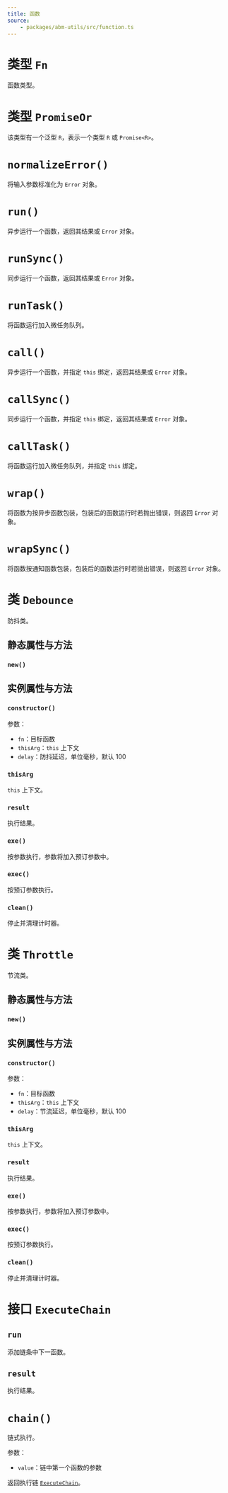 ```yaml
---
title: 函数
source:
	- packages/abm-utils/src/function.ts
---
```


# 类型 `Fn`
函数类型。

# 类型 `PromiseOr`
该类型有一个泛型 `R`，表示一个类型 `R` 或 `Promise<R>`。

# `normalizeError()`
将输入参数标准化为 `Error` 对象。

# `run()`
异步运行一个函数，返回其结果或 `Error` 对象。

# `runSync()`
同步运行一个函数，返回其结果或 `Error` 对象。

# `runTask()`
将函数运行加入微任务队列。

# `call()`
异步运行一个函数，并指定 `this` 绑定，返回其结果或 `Error` 对象。

# `callSync()`
同步运行一个函数，并指定 `this` 绑定，返回其结果或 `Error` 对象。

# `callTask()`
将函数运行加入微任务队列，并指定 `this` 绑定。

# `wrap()`
将函数为按异步函数包装，包装后的函数运行时若抛出错误，则返回 `Error` 对象。

# `wrapSync()`
将函数按通知函数包装，包装后的函数运行时若抛出错误，则返回 `Error` 对象。

# 类 `Debounce`
防抖类。

## 静态属性与方法

### `new()`

## 实例属性与方法

### `constructor()`
参数：
- `fn`：目标函数
- `thisArg`：`this` 上下文
- `delay`：防抖延迟，单位毫秒，默认 100

### `thisArg`
`this` 上下文。

### `result`
执行结果。

### `exe()`
按参数执行，参数将加入预订参数中。

### `exec()`
按预订参数执行。

### `clean()`
停止并清理计时器。

# 类 `Throttle`
节流类。

## 静态属性与方法

### `new()`

## 实例属性与方法

### `constructor()`
参数：
- `fn`：目标函数
- `thisArg`：`this` 上下文
- `delay`：节流延迟，单位毫秒，默认 100

### `thisArg`
`this` 上下文。

### `result`
执行结果。

### `exe()`
按参数执行，参数将加入预订参数中。

### `exec()`
按预订参数执行。

### `clean()`
停止并清理计时器。

# 接口 `ExecuteChain`

## `run`
添加链条中下一函数。

## `result`
执行结果。

# `chain()`
链式执行。

参数：
- `value`：链中第一个函数的参数

返回执行链 [`ExecuteChain`](#接口-executechain)。
